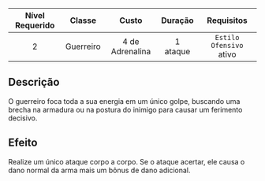 
| Nível Requerido | Classe | Custo | Duração | Requisitos |
| :---: | :---: | :---: | :---: | :---: |
| 2 | Guerreiro | 4 de Adrenalina | 1 ataque | `Estilo Ofensivo` ativo |

## Descrição
O guerreiro foca toda a sua energia em um único golpe, buscando uma brecha na armadura ou na postura do inimigo para causar um ferimento decisivo.

## Efeito
Realize um único ataque corpo a corpo. Se o ataque acertar, ele causa o dano normal da arma mais um bônus de dano adicional.